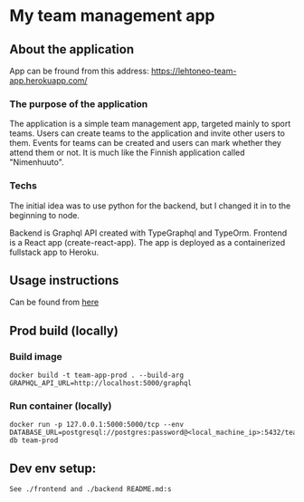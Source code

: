 # My team management app

## About the application

App can be fround from this address: https://lehtoneo-team-app.herokuapp.com/


### The purpose of the application

The application is a simple team management app, targeted mainly to sport teams. Users can create teams to the application and invite other users to them. Events for teams can be created and users can mark whether they attend them or not. It is much like the Finnish application called "Nimenhuuto". 

### Techs

The initial idea was to use python for the backend, but I changed it in to the beginning to node.

Backend is Graphql API created with TypeGraphql and TypeOrm. Frontend is a React app (create-react-app). The app is deployed as a containerized fullstack app to Heroku.

## Usage instructions

Can be found from [here](./docs/usage_instructions.md)

## Prod build (locally)

### Build image

```
docker build -t team-app-prod . --build-arg GRAPHQL_API_URL=http://localhost:5000/graphql
```

### Run container (locally)

```
docker run -p 127.0.0.1:5000:5000/tcp --env DATABASE_URL=postgresql://postgres:password@<local_machine_ip>:5432/team-db team-prod 
```

## Dev env setup:

``` 
See ./frontend and ./backend README.md:s
```
